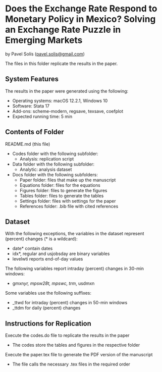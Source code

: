 # Does the Exchange Rate Respond to Monetary Policy in Mexico? Solving an Exchange Rate Puzzle in Emerging Markets

by Pavel Solís (pavel.solis@gmail.com)

The files in this folder replicate the results in the paper.


## System Features
The results in the paper were generated using the following:
- Operating systems: macOS 12.2.1, Windows 10
- Software: Stata 17
- Add-ons: scheme-modern, regsave, texsave, coefplot
- Expected running time: 5 min


## Contents of Folder
README.md (this file)
- Codes folder with the following subfolder:
	- Analysis: replication script
- Data folder with the following subfolder:
	- Analytic: analysis dataset
- Docs folder with the following subfolders:
	- Paper folder: files that make up the manuscript
	- Equations folder: files for the equations
	- Figures folder: files to generate the figures
	- Tables folder: files to generate the tables
	- Settings folder: files with settings for the paper
	- References folder: .bib file with cited references


## Dataset
With the following exceptions, the variables in the dataset represent (percent) changes (\* is a wildcard):
- date* contain dates
- idx*, regular and usjobsday are binary variables
- levelwti reports end-of-day values

The following variables report intraday (percent) changes in 30-min windows:
- gmxn*yr, mpsw28t, mpswc, trm*, usdmxn

Some variables use the following suffixes:
- _ttwd for intraday (percent) changes in 50-min windows
- _ttdm for daily (percent) changes


## Instructions for Replication
Execute the codes.do file to replicate the results in the paper
- The codes store the tables and figures in the respective folder

Execute the paper.tex file to generate the PDF version of the manuscript
- The file calls the necessary .tex files in the required order